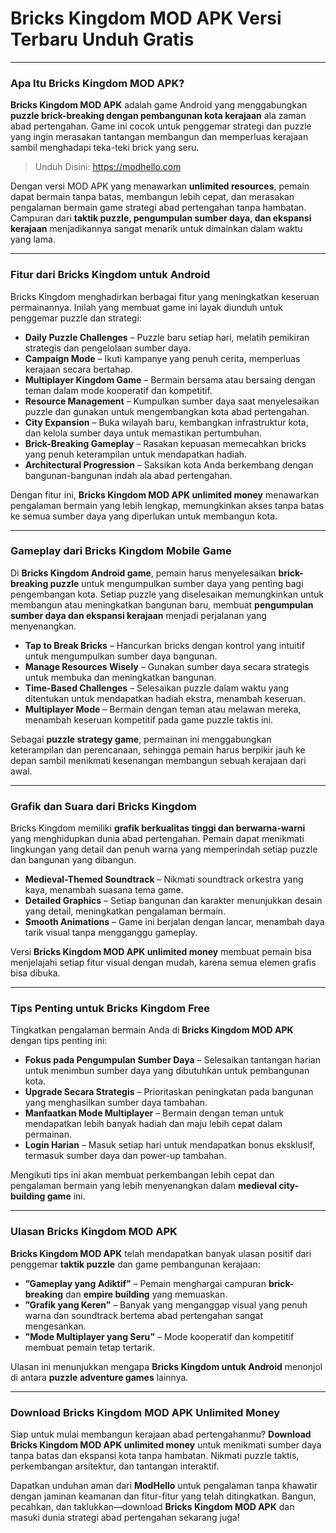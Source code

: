 # Bricks Kingdom MOD APK Versi Terbaru Unduh Gratis

---

### Apa Itu Bricks Kingdom MOD APK?

**Bricks Kingdom MOD APK** adalah game Android yang menggabungkan **puzzle brick-breaking dengan pembangunan kota kerajaan** ala zaman abad pertengahan. Game ini cocok untuk penggemar strategi dan puzzle yang ingin merasakan tantangan membangun dan memperluas kerajaan sambil menghadapi teka-teki brick yang seru.

>Unduh Disini: https://modhello.com

Dengan versi MOD APK yang menawarkan **unlimited resources**, pemain dapat bermain tanpa batas, membangun lebih cepat, dan merasakan pengalaman bermain game strategi abad pertengahan tanpa hambatan. Campuran dari **taktik puzzle, pengumpulan sumber daya, dan ekspansi kerajaan** menjadikannya sangat menarik untuk dimainkan dalam waktu yang lama.

---

### Fitur dari Bricks Kingdom untuk Android

Bricks Kingdom menghadirkan berbagai fitur yang meningkatkan keseruan permainannya. Inilah yang membuat game ini layak diunduh untuk penggemar puzzle dan strategi:

- **Daily Puzzle Challenges** – Puzzle baru setiap hari, melatih pemikiran strategis dan pengelolaan sumber daya.
- **Campaign Mode** – Ikuti kampanye yang penuh cerita, memperluas kerajaan secara bertahap.
- **Multiplayer Kingdom Game** – Bermain bersama atau bersaing dengan teman dalam mode kooperatif dan kompetitif.
- **Resource Management** – Kumpulkan sumber daya saat menyelesaikan puzzle dan gunakan untuk mengembangkan kota abad pertengahan.
- **City Expansion** – Buka wilayah baru, kembangkan infrastruktur kota, dan kelola sumber daya untuk memastikan pertumbuhan.
- **Brick-Breaking Gameplay** – Rasakan kepuasan memecahkan bricks yang penuh keterampilan untuk mendapatkan hadiah.
- **Architectural Progression** – Saksikan kota Anda berkembang dengan bangunan-bangunan indah ala abad pertengahan.

Dengan fitur ini, **Bricks Kingdom MOD APK unlimited money** menawarkan pengalaman bermain yang lebih lengkap, memungkinkan akses tanpa batas ke semua sumber daya yang diperlukan untuk membangun kota.

---

### Gameplay dari Bricks Kingdom Mobile Game

Di **Bricks Kingdom Android game**, pemain harus menyelesaikan **brick-breaking puzzle** untuk mengumpulkan sumber daya yang penting bagi pengembangan kota. Setiap puzzle yang diselesaikan memungkinkan untuk membangun atau meningkatkan bangunan baru, membuat **pengumpulan sumber daya dan ekspansi kerajaan** menjadi perjalanan yang menyenangkan.

- **Tap to Break Bricks** – Hancurkan bricks dengan kontrol yang intuitif untuk mengumpulkan sumber daya bangunan.
- **Manage Resources Wisely** – Gunakan sumber daya secara strategis untuk membuka dan meningkatkan bangunan.
- **Time-Based Challenges** – Selesaikan puzzle dalam waktu yang ditentukan untuk mendapatkan hadiah ekstra, menambah keseruan.
- **Multiplayer Mode** – Bermain dengan teman atau melawan mereka, menambah keseruan kompetitif pada game puzzle taktis ini.

Sebagai **puzzle strategy game**, permainan ini menggabungkan keterampilan dan perencanaan, sehingga pemain harus berpikir jauh ke depan sambil menikmati kesenangan membangun sebuah kerajaan dari awal.

---

### Grafik dan Suara dari Bricks Kingdom

Bricks Kingdom memiliki **grafik berkualitas tinggi dan berwarna-warni** yang menghidupkan dunia abad pertengahan. Pemain dapat menikmati lingkungan yang detail dan penuh warna yang memperindah setiap puzzle dan bangunan yang dibangun.

- **Medieval-Themed Soundtrack** – Nikmati soundtrack orkestra yang kaya, menambah suasana tema game.
- **Detailed Graphics** – Setiap bangunan dan karakter menunjukkan desain yang detail, meningkatkan pengalaman bermain.
- **Smooth Animations** – Game ini berjalan dengan lancar, menambah daya tarik visual tanpa mengganggu gameplay.

Versi **Bricks Kingdom MOD APK unlimited money** membuat pemain bisa menjelajahi setiap fitur visual dengan mudah, karena semua elemen grafis bisa dibuka.

---

### Tips Penting untuk Bricks Kingdom Free

Tingkatkan pengalaman bermain Anda di **Bricks Kingdom MOD APK** dengan tips penting ini:

- **Fokus pada Pengumpulan Sumber Daya** – Selesaikan tantangan harian untuk menimbun sumber daya yang dibutuhkan untuk pembangunan kota.
- **Upgrade Secara Strategis** – Prioritaskan peningkatan pada bangunan yang menghasilkan sumber daya tambahan.
- **Manfaatkan Mode Multiplayer** – Bermain dengan teman untuk mendapatkan lebih banyak hadiah dan maju lebih cepat dalam permainan.
- **Login Harian** – Masuk setiap hari untuk mendapatkan bonus eksklusif, termasuk sumber daya dan power-up tambahan.

Mengikuti tips ini akan membuat perkembangan lebih cepat dan pengalaman bermain yang lebih menyenangkan dalam **medieval city-building game** ini.

---

### Ulasan Bricks Kingdom MOD APK

**Bricks Kingdom MOD APK** telah mendapatkan banyak ulasan positif dari penggemar **taktik puzzle** dan game pembangunan kerajaan:

- **”Gameplay yang Adiktif”** – Pemain menghargai campuran **brick-breaking** dan **empire building** yang memuaskan.
- **”Grafik yang Keren”** – Banyak yang menganggap visual yang penuh warna dan soundtrack bertema abad pertengahan sangat mengesankan.
- **”Mode Multiplayer yang Seru”** – Mode kooperatif dan kompetitif membuat pemain tetap tertarik.

Ulasan ini menunjukkan mengapa **Bricks Kingdom untuk Android** menonjol di antara **puzzle adventure games** lainnya.

---

### Download Bricks Kingdom MOD APK Unlimited Money

Siap untuk mulai membangun kerajaan abad pertengahanmu? **Download Bricks Kingdom MOD APK unlimited money** untuk menikmati sumber daya tanpa batas dan ekspansi kota tanpa hambatan. Nikmati puzzle taktis, perkembangan arsitektur, dan tantangan interaktif.

Dapatkan unduhan aman dari **ModHello** untuk pengalaman tanpa khawatir dengan jaminan keamanan dan fitur-fitur yang telah ditingkatkan. Bangun, pecahkan, dan taklukkan—download **Bricks Kingdom MOD APK** dan masuki dunia strategi abad pertengahan sekarang juga!
